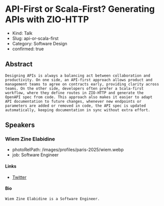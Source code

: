 # API-First or Scala-First? Generating APIs with ZIO-HTTP

- Kind: Talk
- Slug: api-or-scala-first
- Category: Software Design
- confirmed: true

## Abstract

```
Designing APIs is always a balancing act between collaboration and productivity. On one side, an API-first approach allows product and management teams to agree on contracts early, providing clarity across teams. On the other side, developers often prefer a Scala-first workflow, where they define routes in ZIO-HTTP and generate the OpenAPI spec from code. This approach also makes it easier to adapt API documentation to future changes, whenever new endpoints or parameters are added or removed in code, the API spec is updated automatically, keeping documentation in sync without extra effort.
```

## Speakers

### Wiem Zine Elabidine

- photoRelPath: /images/profiles/paris-2025/wiem.webp
- job: Software Engineer

#### Links

- [Twitter](http://twitter.com/wiemzin)

#### Bio

```
Wiem Zine Elabidine is a Software Engineer.
```
